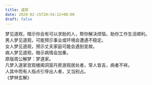 ```yaml
---
title: 道观
date: 2020-02-15T20:54:12+08:00
draft: false
---
```


梦见道观，暗示你会有可以求助的人，帮你解决烦恼，助你工作生活顺利。<br>
男人梦见道观，可能预示事业或环境会遭遇不稳定。<br>
女人梦见道观，预示丈夫家庭可能会遇到变故。<br>
病人梦见道观，暗示病情会加重。<br>
原版周公解梦：梦道家。<br>
凡梦入道家宫观楼阁洞室丹房游观居处者，常人皆吉，病者不祥。<br>
人其中而有人指点引导出人者，又当别占。<br>
《梦林玄解》
